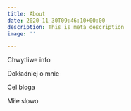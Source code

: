 ```yaml
---
title: About
date: 2020-11-30T09:46:10+00:00
description: This is meta description
image: ''

---
```

Chwytliwe info

Dokładniej o mnie

Cel bloga

Miłe słowo